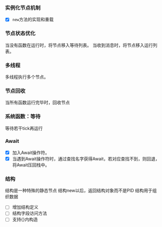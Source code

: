 ### 实例化节点机制
- [x] `new`方法的实现和重载

### 节点状态优化
当没有函数在运行时，将节点移入等待列表。
当收到消息时，将节点移入运行列表。

### 多线程
多线程执行多个节点。

### 节点回收
当所有函数运行完毕时，回收节点

### 系统函数：等待
等待若干tick再运行

### Await
 - [x] 加入Await操作符。
 - [x] 当遇到Await操作符时，通过查找名字获得Await，若对应查找不到，则回退，将Await压回栈中。

### 结构
结构是一种特殊的静态节点
结构new以后，返回结构对象而不是PID
结构用于组织数据
- [ ] 增加结构定义
- [ ] 结构字段访问方法
- [ ] 支持{}内构造